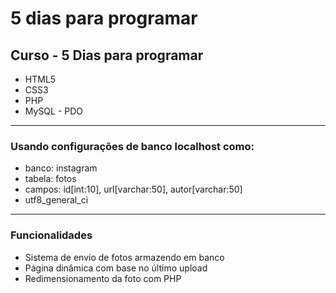# 5 dias para programar

## Curso - 5 Dias para programar
* HTML5
* CSS3
* PHP
* MySQL - PDO
___

### Usando configurações de banco localhost como:

* banco: instagram
* tabela: fotos 
* campos: id[int:10], url[varchar:50], autor[varchar:50]
* utf8_general_ci
___

### Funcionalidades 
* Sistema de envio de fotos armazendo em banco
* Página dinâmica com base no último upload
* Redimensionamento da foto com PHP
 


